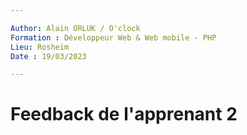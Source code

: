 ```yaml
---

Author: Alain ORLUK / O'clock  
Formation : Développeur Web & Web mobile - PHP 
Lieu: Rosheim
Date : 19/03/2023  

---
```

# **Feedback de l'apprenant 2**
